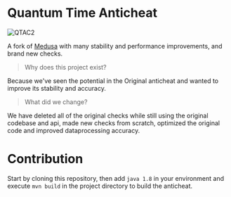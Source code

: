 # Quantum Time Anticheat

![QTAC2](https://github.com/user-attachments/assets/9840a29c-0f6c-4303-9c80-ddd97d6b60e3)

A fork of [Medusa](https://www.spigotmc.org/resources/medusa-anticheat-fast-and-reliable-detections-3-2-reach-detection.83345/) with many stability and performance improvements, and brand new checks.

> Why does this project exist?
> 
Because we've seen the potential in the Original anticheat and wanted to improve its stability and accuracy.

> What did we change?
> 
We have deleted all of the original checks while still using the original codebase and api, made new checks from scratch, optimized the original code and improved dataprocessing accuracy.


# Contribution

  Start by cloning this repository, then add `java 1.8` in your environment and execute `mvn build` in the project directory to build the anticheat. 
